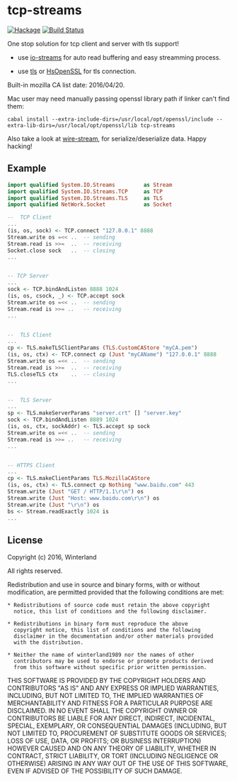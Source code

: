 tcp-streams
===========

[![Hackage](https://img.shields.io/hackage/v/tcp-streams.svg?style=flat)](http://hackage.haskell.org/package/tcp-streams)
[![Build Status](https://travis-ci.org/winterland1989/tcp-streams.svg)](https://travis-ci.org/winterland1989/tcp-streams)

One stop solution for tcp client and server with tls support!

+ use [io-streams](https://hackage.haskell.org/package/io-streams) for auto read buffering and easy streamming process.

+ use [tls](http://hackage.haskell.org/package/tls) or [HsOpenSSL](http://hackage.haskell.org/package/HsOpenSSL) for tls connection.

Built-in mozilla CA list date: 2016/04/20. 

Mac user may need manually passing openssl library path if linker can't find them:

```
cabal install --extra-include-dirs=/usr/local/opt/openssl/include --extra-lib-dirs=/usr/local/opt/openssl/lib tcp-streams
```

Also take a look at [wire-stream](http://hackage.haskell.org/package/wire-streams-0.0.2.0), for serialize/deserialize data. Happy hacking!

Example
-------

```haskell
import qualified System.IO.Streams         as Stream
import qualified System.IO.Streams.TCP     as TCP
import qualified System.IO.Streams.TLS     as TLS
import qualified NetWork.Socket            as Socket

--  TCP Client
...
(is, os, sock) <- TCP.connect "127.0.0.1" 8888
Stream.write os =<< ..  -- sending
Stream.read is >>=  ..  -- receiving
Socket.close sock   ..  -- closing
...


-- TCP Server
...
sock <- TCP.bindAndListen 8888 1024
(is, os, csock, _) <- TCP.accept sock
Stream.write os =<< ..  -- sending
Stream.read is >>= ..   -- receiving
...


--  TLS Client
...
cp <- TLS.makeTLSClientParams (TLS.CustomCAStore "myCA.pem")
(is, os, ctx) <- TCP.connect cp (Just "myCAName") "127.0.0.1" 8888
Stream.write os =<< ..  -- sending
Stream.read is >>=  ..  -- receiving
TLS.closeTLS ctx    ..  -- closing
...


--  TLS Server
...
sp <- TLS.makeServerParams "server.crt" [] "server.key"
sock <- TCP.bindAndListen 8889 1024
(is, os, ctx, sockAddr) <- TLS.accept sp sock
Stream.write os =<< ..  -- sending
Stream.read is >>= ..   -- receiving
...


-- HTTPS Client
...
cp <- TLS.makeClientParams TLS.MozillaCAStore
(is, os, ctx) <- TLS.connect cp Nothing "www.baidu.com" 443
Stream.write (Just "GET / HTTP/1.1\r\n") os
Stream.write (Just "Host: www.baidu.com\r\n") os
Stream.write (Just "\r\n") os
bs <- Stream.readExactly 1024 is
...
```

License
-------

Copyright (c) 2016, Winterland

All rights reserved.

Redistribution and use in source and binary forms, with or without
modification, are permitted provided that the following conditions are met:

    * Redistributions of source code must retain the above copyright
      notice, this list of conditions and the following disclaimer.

    * Redistributions in binary form must reproduce the above
      copyright notice, this list of conditions and the following
      disclaimer in the documentation and/or other materials provided
      with the distribution.

    * Neither the name of winterland1989 nor the names of other
      contributors may be used to endorse or promote products derived
      from this software without specific prior written permission.

THIS SOFTWARE IS PROVIDED BY THE COPYRIGHT HOLDERS AND CONTRIBUTORS
"AS IS" AND ANY EXPRESS OR IMPLIED WARRANTIES, INCLUDING, BUT NOT
LIMITED TO, THE IMPLIED WARRANTIES OF MERCHANTABILITY AND FITNESS FOR
A PARTICULAR PURPOSE ARE DISCLAIMED. IN NO EVENT SHALL THE COPYRIGHT
OWNER OR CONTRIBUTORS BE LIABLE FOR ANY DIRECT, INDIRECT, INCIDENTAL,
SPECIAL, EXEMPLARY, OR CONSEQUENTIAL DAMAGES (INCLUDING, BUT NOT
LIMITED TO, PROCUREMENT OF SUBSTITUTE GOODS OR SERVICES; LOSS OF USE,
DATA, OR PROFITS; OR BUSINESS INTERRUPTION) HOWEVER CAUSED AND ON ANY
THEORY OF LIABILITY, WHETHER IN CONTRACT, STRICT LIABILITY, OR TORT
(INCLUDING NEGLIGENCE OR OTHERWISE) ARISING IN ANY WAY OUT OF THE USE
OF THIS SOFTWARE, EVEN IF ADVISED OF THE POSSIBILITY OF SUCH DAMAGE.
